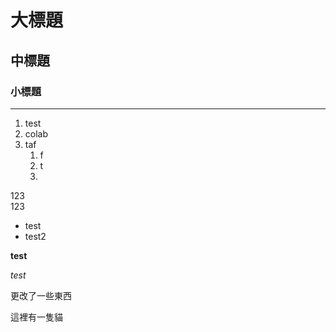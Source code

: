 # 大標題
## 中標題
### 小標題

---

1. test
2. colab
3. taf
   1. f
   2. t
   3. 
   
123<br>123

- test
- test2<br>

**test**

*test*

更改了一些東西

這裡有一隻貓
